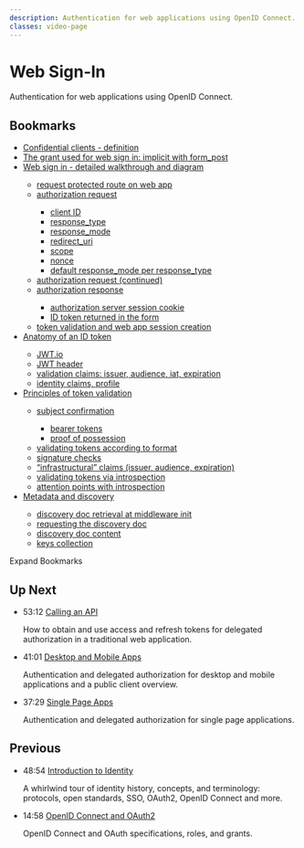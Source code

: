 ```yaml
---
description: Authentication for web applications using OpenID Connect.
classes: video-page
---
```

# Web Sign-In

Authentication for web applications using OpenID Connect.

<div class="video-wrapper" data-video="k4rwcky3p5" data-padding="100% 0 0"></div>

## Bookmarks

<div class="video-transcript video-bookmarks" id="wistia-video-bookmarks">
  <ul>
    <li><a href="#wistia_k4rwcky3p5?time=33">Confidential clients - definition</a></li>
    <li><a href="#wistia_k4rwcky3p5?time=252">The grant used for web sign in: implicit with form_post</a></li>
    <li><a href="#wistia_k4rwcky3p5?time=400">Web sign in - detailed walkthrough and diagram</a></li>
    <ul>
      <li><a href="#wistia_k4rwcky3p5?time=455">request protected route on web app</a></li>
      <li><a href="#wistia_k4rwcky3p5?time=474">authorization request</a></li>
      <ul>
        <li><a href="#wistia_k4rwcky3p5?time=525">client ID</a></li>
        <li><a href="#wistia_k4rwcky3p5?time=542">response_type</a></li>
        <li><a href="#wistia_k4rwcky3p5?time=564">response_mode</a></li>
        <li><a href="#wistia_k4rwcky3p5?time=620">redirect_uri</a></li>
        <li><a href="#wistia_k4rwcky3p5?time=725">scope</a></li>
        <li><a href="#wistia_k4rwcky3p5?time=769">nonce</a></li>
        <li><a href="#wistia_k4rwcky3p5?time=818">default response_mode per response_type</a></li>
      </ul>
      <li><a href="#wistia_k4rwcky3p5?time=845">authorization request (continued)</a></li>
      <li><a href="#wistia_k4rwcky3p5?time=895">authorization response</a></li>
      <ul>
        <li><a href="#wistia_k4rwcky3p5?time=906">authorization server session cookie</a></li>
        <li><a href="#wistia_k4rwcky3p5?time=938">ID token returned in the form</a></li>
      </ul>
      <li><a href="#wistia_k4rwcky3p5?time=983">token validation and web app session creation</a></li>
    </ul>
    <li><a href="#wistia_k4rwcky3p5?time=1076">Anatomy of an ID token</a></li>
    <ul>
      <li><a href="#wistia_k4rwcky3p5?time=1193">JWT.io</a></li>
      <li><a href="#wistia_k4rwcky3p5?time=1208">JWT header</a></li>
      <li><a href="#wistia_k4rwcky3p5?time=1243">validation claims: issuer, audience, iat, expiration</a></li>
      <li><a href="#wistia_k4rwcky3p5?time=1309">identity claims, profile</a></li>
    </ul>
    <li><a href="#wistia_k4rwcky3p5?time=1340">Principles of token validation</a></li>
    <ul>
      <li><a href="#wistia_k4rwcky3p5?time=1359">subject confirmation</a></li>
      <ul>
        <li><a href="#wistia_k4rwcky3p5?time=1408">bearer tokens</a></li>
        <li><a href="#wistia_k4rwcky3p5?time=1436">proof of possession</a></li>
      </ul>
      <li><a href="#wistia_k4rwcky3p5?time=1560">validating tokens according to format</a></li>
      <li><a href="#wistia_k4rwcky3p5?time=1692">signature checks</a></li>
      <li><a href="#wistia_k4rwcky3p5?time=1711">“infrastructural” claims (issuer, audience, expiration)</a></li>
      <li><a href="#wistia_k4rwcky3p5?time=1764">validating tokens via introspection</a></li>
      <li><a href="#wistia_k4rwcky3p5?time=1859">attention points with introspection</a></li>
    </ul>
    <li><a href="#wistia_k4rwcky3p5?time=1913">Metadata and discovery</a></li>
    <ul>
      <li><a href="#wistia_k4rwcky3p5?time=1977">discovery doc retrieval at middleware init</a></li>
      <li><a href="#wistia_k4rwcky3p5?time=1990">requesting the discovery doc</a></li>
      <li><a href="#wistia_k4rwcky3p5?time=2004">discovery doc content</a></li>
      <li><a href="#wistia_k4rwcky3p5?time=2051">keys collection</a></li>
    </ul>
  </ul>
</div>

<div class="video-transcript-expand" onClick="(function() {
  $('.video-transcript').toggleClass('expanded');
  $('.video-transcript-expand i').attr('class', $('.video-transcript').hasClass('expanded') ? 'icon-budicon-462' : 'icon-budicon-460');
})()">Expand Bookmarks <i class="icon-budicon-460"></i></div>

## Up Next

<ul class="up-next">
  <li>
    <span class="video-time"><i class="icon icon-budicon-494"></i>53:12</span>
    <i class="video-icon icon icon-budicon-676"></i>
    <a href="/videos/learn-identity/04-calling-an-api">Calling an API</a>
    <p>How to obtain and use access and refresh tokens for delegated authorization in a traditional web application.</p>
  </li>

  <li>
    <span class="video-time"><i class="icon icon-budicon-494"></i>41:01</span>
    <i class="video-icon icon icon-budicon-676"></i>
    <a href="/videos/learn-identity/05-desktop-and-mobile-apps">Desktop and Mobile Apps</a>
    <p>Authentication and delegated authorization for desktop and mobile applications and a public client overview.</p>
  </li>

  <li>
    <span class="video-time"><i class="icon icon-budicon-494"></i>37:29</span>
    <i class="video-icon icon icon-budicon-676"></i>
    <a href="/videos/learn-identity/06-single-page-apps">Single Page Apps</a>
    <p>Authentication and delegated authorization for single page applications.</p>
  </li>
</ul>

## Previous

<ul class="up-next">
  <li>
    <span class="video-time"><i class="icon icon-budicon-494"></i>48:54</span>
    <i class="video-icon icon icon-budicon-676"></i>
    <a href="/videos/learn-identity/01-introduction-to-identity">Introduction to Identity</a>
    <p>A whirlwind tour of identity history, concepts, and terminology: protocols, open standards, SSO, OAuth2, OpenID Connect and more.</p>
  </li>

  <li>
    <span class="video-time"><i class="icon icon-budicon-494"></i>14:58</span>
    <i class="video-icon icon icon-budicon-676"></i>
    <a href="/videos/learn-identity/02-oidc-and-oauth">OpenID Connect and OAuth2</a>
    <p>OpenID Connect and OAuth specifications, roles, and grants.</p>
  </li>
</ul>
